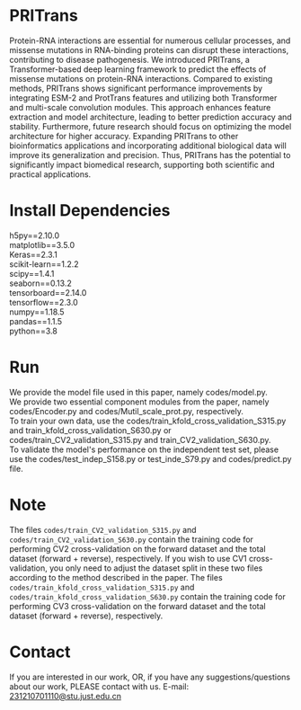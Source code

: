 PRITrans
===

Protein-RNA interactions are essential for numerous cellular processes, and missense mutations in RNA-binding proteins can disrupt these interactions, contributing to disease pathogenesis. We introduced PRITrans, a Transformer-based deep learning framework to predict the effects of missense mutations on protein-RNA interactions. Compared to existing methods, PRITrans shows significant performance improvements by integrating ESM-2 and ProtTrans features and utilizing both Transformer and multi-scale convolution modules. This approach enhances feature extraction and model architecture, leading to better prediction accuracy and stability. Furthermore, future research should focus on optimizing the model architecture for higher accuracy. Expanding PRITrans to other bioinformatics applications and incorporating additional biological data will improve its generalization and precision. Thus, PRITrans has the potential to significantly impact biomedical research, supporting both scientific and practical applications.

Install Dependencies
===

h5py==2.10.0\
matplotlib==3.5.0\
Keras==2.3.1\
scikit-learn==1.2.2\
scipy==1.4.1\
seaborn==0.13.2\
tensorboard==2.14.0\
tensorflow==2.3.0\
numpy==1.18.5\
pandas==1.1.5\
python==3.8

Run
===

We provide the model file used in this paper, namely codes/model.py.\
We provide two essential component modules from the paper, namely codes/Encoder.py and codes/Mutil_scale_prot.py, respectively.\
To train your own data, use the codes/train_kfold_cross_validation_S315.py and train_kfold_cross_validation_S630.py or codes/train_CV2_validation_S315.py and train_CV2_validation_S630.py.\
To validate the model's performance on the independent test set, please use the codes/test_indep_S158.py or test_inde_S79.py and codes/predict.py file.


Note
===
The files `codes/train_CV2_validation_S315.py` and `codes/train_CV2_validation_S630.py` contain the training code for performing CV2 cross-validation on the forward dataset and the total dataset (forward + reverse), respectively. If you wish to use CV1 cross-validation, you only need to adjust the dataset split in these two files according to the method described in the paper. The files `codes/train_kfold_cross_validation_S315.py` and `codes/train_kfold_cross_validation_S630.py` contain the training code for performing CV3 cross-validation on the forward dataset and the total dataset (forward + reverse), respectively.


Contact
===

If you are interested in our work, OR, if you have any suggestions/questions about our work, PLEASE contact with us. E-mail: 231210701110@stu.just.edu.cn



